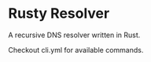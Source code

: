 # Rusty Resolver

A recursive DNS resolver written in Rust.

Checkout cli.yml for available commands.
